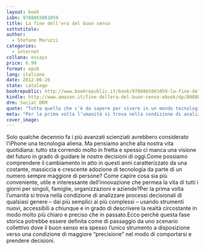 ```yaml
---
layout: book
isbn: 9788865861059
title: La fine dell'era del buon senso
sottotitolo:
author:
  - Stefano Maruzzi 
categories:
  - internet
collana: essays
price: 6.99
format: epub
lang: italiano
date: 2012-06-26
state: catalogo
bookrepublic: http://www.bookrepublic.it/book/9788865861059-la-fine-dellera-del-buon-senso/
kindle: http://www.amazon.it/fine-dellera-del-buon-senso-ebook/dp/B008EVFH64/
drm: Social DRM
quote: "Tutto quello che c'è da sapere per vivere in un mondo tecnologico in cui il buon senso non è più sufficiente"
meta: "Per la prima volta l’umanità si trova nella condizione di analizzare processi decisionali di qualsiasi genere – dai più semplici ai più complessi – usando strumenti nuovi, accessibili a chiunque e in grado di descrivere la realtà circostante in modo molto più chiaro e preciso che in passato."
cover_image:
---
```

Solo qualche decennio fa i più avanzati scienziati avrebbero considerato l'iPhone una tecnologia aliena. Ma pensiamo anche alla nostra vita quotidiana: tutto sta correndo molto in fretta e spesso ci manca una visione del futuro in grado di guidare le nostre decisioni di oggi.Come possiamo comprendere il cambiamento in atto in questi anni caratterizzato da una costante, massiccia e crescente adozione di tecnologia da parte di un numero sempre maggiore di persone? Come capire cosa sia più conveniente, utile e interessante dell’innovazione che permea la vita di tutti i giorni per singoli, famiglie, organizzazioni e aziende?Per la prima volta l’umanità si trova nella condizione di analizzare processi decisionali di qualsiasi genere – dai più semplici ai più complessi – usando strumenti nuovi, accessibili a chiunque e in grado di descrivere la realtà circostante in modo molto più chiaro e preciso che in passato.Ecco perché questa fase storica potrebbe essere definita come di passaggio da uno scenario collettivo dove il buon senso era spesso l’unico strumento a disposizione verso una condizione di maggiore “precisione” nel modo di comportarsi e prendere decisioni.